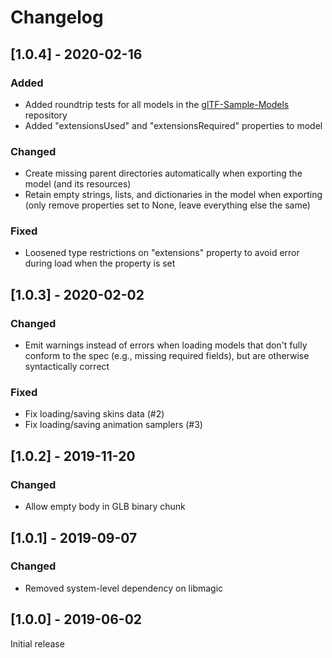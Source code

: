 # Changelog

## [1.0.4] - 2020-02-16

### Added
- Added roundtrip tests for all models in the
[glTF-Sample-Models](https://github.com/KhronosGroup/glTF-Sample-Models) repository
- Added "extensionsUsed" and "extensionsRequired" properties to model

### Changed
- Create missing parent directories automatically when exporting the model (and its resources)
- Retain empty strings, lists, and dictionaries in the model when exporting (only remove properties set to None, leave
everything else the same)

### Fixed
- Loosened type restrictions on "extensions" property to avoid error during load when the property is set

## [1.0.3] - 2020-02-02

### Changed
- Emit warnings instead of errors when loading models that don't fully conform to the spec
(e.g., missing required fields), but are otherwise syntactically correct

### Fixed
- Fix loading/saving skins data (#2)
- Fix loading/saving animation samplers (#3)

## [1.0.2] - 2019-11-20

### Changed
- Allow empty body in GLB binary chunk

## [1.0.1] - 2019-09-07

### Changed
- Removed system-level dependency on libmagic

## [1.0.0] - 2019-06-02

Initial release
